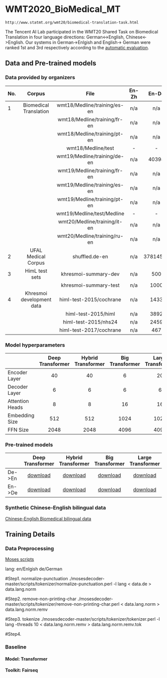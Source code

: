 # WMT2020_BioMedical_MT 
	http://www.statmt.org/wmt20/biomedical-translation-task.html

The Tencent AI Lab participated in the WMT20 Shared Task on Biomedical Translation in four language directions: German<->English, Chinese<->English. Our systems in German->Enlgish and English-> German were ranked 1st and 3rd respectively according to the [automatic evaluation](https://drive.google.com/file/d/116eQudN5rNx9-VYru5lFy0lT1IMqp7kP/view).

## Data and Pre-trained models 

### Data provided by organizers
| No. | Corpus                             | File                          | En-Zh  | En-De | En |
| --- | :---:                              | :---:                         | :---: | :---:  | :---:  |
| 1   | Biomedical Translation             | wmt18/Medline/training/es-en | n/a    | n/a    | 287811 |
|     |                                    | wmt18/Medline/training/fr-en | n/a    | n/a    | 627576 |
|     |                                    | wmt18/Medline/training/pt-en | n/a    | n/a    |  74645 |
|     |                                    | wmt18/Medline/test  | -     | -      | - |
|     |                                    | wmt19/Medline/training/de-en| n/a   | 40398  |  40398 |
|     |                                    | wmt19/Medline/training/fr-en| n/a   |  n/a   |  75049 |
|     |                                    | wmt19/Medline/training/es-en| n/a   |  n/a   | 100257 |
|     |                                    | wmt19/Medline/training/pt-en| n/a   |  n/a   |  49918 |
|     |                                    | wmt19/Medline/test/Medline  | -     | -      | -      |
|     |                                    | wmt20/Medline/training/it-en| n/a   |  n/a   |  14756 |
|     |                                    | wmt20/Medline/training/ru-en| n/a   |  n/a   |  46782 |
| 2   | UFAL Medical Corpus                | shuffled.de-en                | n/a  | 37814533 | n/a |
| 3   | HimL test sets                     | khresmoi-summary-dev          | n/a  | 500      | n/a |
|     |                                    | khresmoi-summary-test         | n/a  | 1000     | n/a |
| 4   | Khresmoi development data          | himl-test-2015/cochrane       | n/a  | 1433     | n/a |
|     |                                    | himl-test-2015/himl           | n/a  | 3892     | n/a | 
|     |                                    | himl-test-2015/nhs24          | n/a  | 2459     | n/a | 
|     |                                    | himl-test-2017/cochrane       | n/a  | 467      | n/a | 


### Model hyperparameters
|                | Deep Transformer   | Hybrid Transformer  | Big Transformer       | Large Transformer  |
| ---            | :---:   | :---:       | :---:     | :---:  | 
|Encoder Layer   |   40    |    40       |    6      |  20    |
|Decoder Layer   |   6     |    6        |    6      |  6     |
|Attention Heads |   8     |    8        |    16     |  16    |
|Embedding Size  |   512   |    512      |    1024   |  1024  |
|FFN Size        |   2048  |    2048     |    4096   |  4096  |

### Pre-trained models 
|                | Deep Transformer   | Hybrid Transformer  | Big Transformer       | Large Transformer  |
| ---            | :---:   | :---:       | :---:     | :---:  | 
|De->En          |   [download](https://drive.google.com/file/d/1Fe0tIBbsdutUVZS9QHJWNWB29ZxpaapN/view?usp=sharing)    |    [download](https://drive.google.com/file/d/1g7HYSenbEeoeN3xDfm1cmSCF-TLJPl_X/view?usp=sharing)       |    [download](https://drive.google.com/file/d/1W7v7NI0a7QCwxLg7BgqRunDsPVW2sN4H/view?usp=sharing)      |  [download](https://drive.google.com/file/d/1sqCNoa6srntduEeUwg5qo5auZKCvfElK/view?usp=sharing)    |
|En->De          |   [download]()    |    [download]()       |    [download]()      |  [download]()   |

### Synthetic Chinese-English bilingual data
[Chinese-English Biomedical bilingual data]()

## Training Details
### Data Preprocessing
[Moses scripts](https://github.com/moses-smt/mosesdecoder/tree/master/scripts/tokenizer)

lang: en/Enlgish de/German

#Step1. normalize-punctuation
./mosesdecoder-master/scripts/tokenizer/normalize-punctuation.perl -l lang < data.de > data.lang.norm

#Step2. remove-non-printing-char
./mosesdecoder-master/scripts/tokenizer/remove-non-printing-char.perl < data.lang.norm > data.lang.norm.remv

#Step3. tokenize
./mosesdecoder-master/scripts/tokenizer/tokenizer.perl -l lang -threads 10 < data.lang.norm.remv > data.lang.norm.remv.tok

#Step4. 

### Baseline
#### Model:    Transformer
#### Toolkit:  Fairseq




